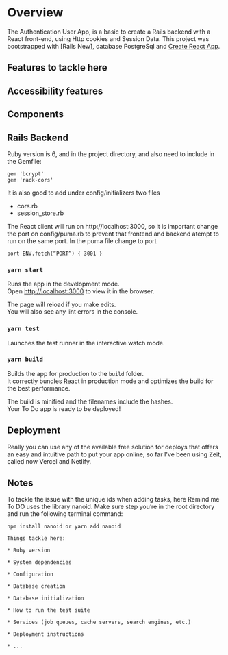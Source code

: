 # Overview

The Authentication User App, is a basic to create a Rails backend with a React front-end, using Http cookies and Session Data. This project was bootstrapped with [Rails New], database PostgreSql and [Create React App](https://github.com/facebook/create-react-app).

## Features to tackle here


## Accessibility features



## Components



## Rails Backend

Ruby version is 6, and in the project directory, and also need to include in the Gemfile:

```
gem 'bcrypt'
gem 'rack-cors'
```
It is also good to add under config/initializers two files 
- cors.rb 
- session_store.rb

The React client will run on http://localhost:3000, so it is important change the port on config/puma.rb to prevent that frontend and backend atempt to run on the same port.
In the puma file change to port 
```
port ENV.fetch(“PORT”) { 3001 }
```



### `yarn start`

Runs the app in the development mode.<br />
Open [http://localhost:3000](http://localhost:3000) to view it in the browser.

The page will reload if you make edits.<br />
You will also see any lint errors in the console.

### `yarn test`

Launches the test runner in the interactive watch mode.<br />


### `yarn build`

Builds the app for production to the `build` folder.<br />
It correctly bundles React in production mode and optimizes the build for the best performance.

The build is minified and the filenames include the hashes.<br />
Your To Do app is ready to be deployed!

## Deployment

Really you can use any of the available free solution for deploys that offers an easy and intuitive path to put your app online, so far I've been using Zeit, called now Vercel and Netlify.

## Notes

To tackle the issue with the unique ids when adding tasks, here Remind me To DO uses the library nanoid.
Make sure step you’re in the root directory and run the following terminal command:
```
npm install nanoid or yarn add nanoid

Things tackle here:

* Ruby version

* System dependencies

* Configuration

* Database creation

* Database initialization

* How to run the test suite

* Services (job queues, cache servers, search engines, etc.)

* Deployment instructions

* ...
